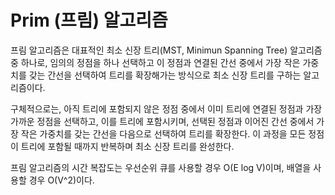 # Prim (프림) 알고리즘

프림 알고리즘은 대표적인 최소 신장 트리(MST, Minimun Spanning Tree) 알고리즘 중 하나로, 임의의 정점을 하나 선택하고 이 정점과 연결된 간선 중에서 가장 작은 가중치를 갖는 간선을 선택하여 트리를 확장해가는 방식으로 최소 신장 트리를 구하는 알고리즘이다.

구체적으로는, 아직 트리에 포함되지 않은 정점 중에서 이미 트리에 연결된 정점과 가장 가까운 정점을 선택하고, 이를 트리에 포함시키며, 선택된 정점과 이어진 간선 중에서 가장 작은 가중치를 갖는 간선을 다음으로 선택하여 트리를 확장한다. 이 과정을 모든 정점이 트리에 포함될 때까지 반복하며 최소 신장 트리를 완성한다.

프림 알고리즘의 시간 복잡도는 우선순위 큐를 사용할 경우 O(E log V)이며, 배열을 사용할 경우 O(V^2)이다.
